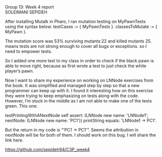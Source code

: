 Group 13: Week 4 report  
SOLEIMANI 	SEPIDEH

After installing Mutalk in Pharo, I ran mutation testing on MyPawnTests using the syntax below.
testCases :=  { MyPawnTests }.
classesToMutate := { MyPawn }.

The mutation score was 53%
surviving mutants:22     and killed mutants 25.
means tests are not strong enough to cover all bugs or exceptions.
so I need to empower tests.

So I added one more test to my class in order to check if the black pawn is able to move right, because as first wrote a test to just check the white player’s pawn.

Now I want to share my experience on working on LNNode exercises from the book.
It was simplified and managed step by step so that a new programmer can keep up with it. I found it interesting how on this exercise they were trying to keep emphasizing on tests along with the code.
However, I’m stuck in the middle as I am not able to make one of the tests green.
This one:

testPrintingWithANextNode
    self assert: (LNNode new name: 'LNNode1';
        nextNode: (LNNode new name: 'PC1')) printString
        equals: 'LNNode1 -> PC1'.

But the return in my code is “'PC1 -> PC1'”. Seems the attribution in nextNode will be for both of them. I should work on this bug.
I will share the link here.

https://github.com/sepideh94/C3P_week4

